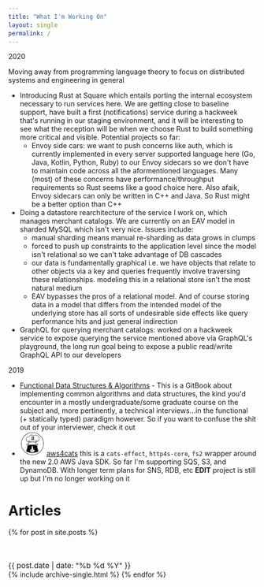 ```yaml
---
title: "What I'm Working On"
layout: single
permalink: /
---
```

2020

Moving away from programming language theory to focus on distributed systems and engineering in general

* Introducing Rust at Square which entails porting the internal ecosystem necessary to run services here. We are getting close to baseline support, have built a first (notifications) service during a hackweek that's running in our staging environment, and it will be interesting to see what the reception will be when we choose Rust to build something more critical and visible. Potential projects so far:
  * Envoy side cars: we want to push concerns like auth, which is currently implemented in every server supported language here (Go, Java, Kotlin, Python, Ruby) to our Envoy sidecars so we don't have to maintain code across all the aformentioned languages. Many (most) of these concerns have performance/throughput requirements so Rust seems like a good choice here. Also afaik, Envoy sidecars can only be written in C++ and Java. So Rust might be a better option than C++
* Doing a datastore rearchitecture of the service I work on, which manages merchant catalogs. We are currently on an EAV model in sharded MySQL which isn't very nice. Issues include:
  * manual sharding means manual re-sharding as data grows in clumps
  * forced to push up constraints to the application level since the model isn't relational so we can't take advantage of DB cascades
  * our data is fundamentally graphical i.e. we have objects that relate to other objects via a key and queries frequently involve traversing these relationships. modeling this in a relational store isn't the most natural medium
  * EAV bypasses the pros of a relational model. And of course storing data in a model that differs from the intended model of the underlying store has all sorts of undesirable side effects like query performance hits and just general indirection
* GraphQL for querying merchant catalogs: worked on a hackweek service to expose querying the service mentioned above via GraphQL's playground, the long run goal being to expose a public read/write GraphQL API to our developers

2019

* [Functional Data Structures & Algorithms](https://amilkov.gitbook.io/fp/) - This is a GitBook about implementing common algorithms and data structures, the kind you'd encounter in a mostly undergraduate/some graduate course on the subject and, more pertinently, a technical interviews...in the functional (+ statically typed) paradigm however. So if you want to confuse the shit out of your interviewer, check it out
* <img src="/assets/images/aws4cats.png" width="50" height="50" alt="Computer Hope"> [aws4cats](https://github.com/amilkov3/aws4cats) this is a `cats-effect`, `http4s-core`, `fs2` wrapper around the new 2.0 AWS Java SDK. So far I'm supporting SQS, S3, and DynamoDB. With longer term plans for SNS, RDB, etc **EDIT** project is still up but I'm no longer working on it

# Articles

{% for post in site.posts %}
  <p style="margin:50px 0 0 0;font-size:15px;"><i class="far fa-calendar-alt" aria-hidden="true"></i> {{ post.date | date: "%b %d %Y" }}</p>
  {% include archive-single.html %}
{% endfor %}
